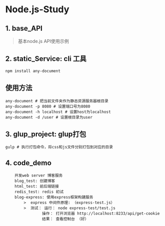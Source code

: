 # Node.js-Study

## 1. base_API
> 基本node.js API使用示例

## 2. static_Service: cli 工具 
```
npm install any-document
```

## 使用方法
```$xslt
any-document # 把当前文件夹作为静态资源服务器根目录
any-document -p 8080 # 设置端口号为8080
any-document -h localhost # 设置host为localhost
any-document -d /user # 设置根目录为user
```

## 3. glup_project: glup打包
```
gulp # 执行打包命令，将css和js文件分别打包到对应的目录
```

## 4. code_demo 
```$xslt
    开发web server 博客服务
    blog_test: 创建博客
    html_test: 前后端链接
    redis_test: redis 初试
    blog-express: 使用express框架构建服务
        >  express 中间件原理: （express-test.js）
        >  测试： 运行： node express-test/test.js
                操作： 打开浏览器 http://localhost:8233/api/get-cookie 
                结果： 查看控制台 （好）
    
```
